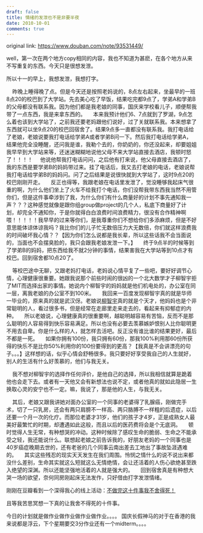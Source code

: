 ```yaml
---
draft: false
title: 情绪的发泄也不是非要半夜
date: 2010-10-01
comments: true
---
```


original link: https://www.douban.com/note/93531449/


well，第一次在两个地方copy相同的内容，我也不知道为甚麽，在各个地方从来不写重复的东西。今天只是很想发泄。


所以十一的早上，我想发泄，我想打字。

    昨晚上睡得晚了点。但是今天还是按照老妈说的，8点左右起来，坐最早的一班8点20的校巴到了大学站。先去美心吃了早饭，结果吃完都9点了，学弟A和学弟B的父母都没有联系我。因为他们都是我老娘的同事，国庆来学校看儿子，顺便帮我带了一点东西，我是来拿东西的。
    本来我预计他们6、7点就到了罗湖，9点怎么着也该到大学站了，之前我还要老妈跟他们说好，过了关就联系我。本来想拿了东西就可以坐9点20的校巴回宿舍了。结果9点多一直都没有联系我。我打电话给了老娘，老娘说要我打电话给学弟A或者学弟B问一下。然后我打电话给学弟A，结果他完全没睡醒，还问我是谁，我勒个去的，你奶奶的，你还没起来，却要姐姐我早早到大学站来等，还迷迷糊糊地说他父母不来大学站直接去酒店，我顿时怒了！！！！
    他说他帮我打电话问问，之后他有打来说，他父母直接去酒店了，我的东西是要学弟B的妈妈带过来。挂了电话后，我又去打老娘的电话，老娘说帮我打电话给学弟B的妈妈问。问了之后结果是说很快就到大学站了，这时9点20的校巴刚刚开走。
    反正也得等，我跟老娘在电话里发泄了，觉没睡够我起床气很重的啊，为什么他们坐上了火车不给我打个电话，你们没帮我带东西我当然不用管你们，但是这件事牵涉到了我，为什么你们有什么商量好的计划不事先通知我一声？？？这种感觉就像是跟你组group做project的几个人，私底下商量好了计划，却完全不通知你，于是你就得白白浪费时间浪费精力，很没有合作精神啊喂！！！！！我早早的过来等你们，是我尊重你们不想给你们多添麻烦，但是不好意思能体谅体谅我吗？我比你们的儿子忙无数倍压力大无数倍，你们就这样浪费我的时间破坏我心情？？【因为你们怎么说都是我长辈，所以这些话我不会当面说的，当面也不会摆臭脸的，我只会跟我老娘发泄一下。】
    终于9点半的时候等到了学弟B的妈妈，把东西给我不就2分钟的事情，结果害我在大学站等到10点才有校巴。回到宿舍都10点20了。


    等校巴途中无聊，又跟老妈打电话，老妈说心情平复了一些吧，要好好调节心情，心理健康很重要。她跟我说那个前些时闹的很凶的一个北大数学才子柳智宇拒了MIT而选择出家的事情。她说内个柳智宇的妈妈就是他们机电处的，办公室在同一层，离我老娘的办公室不到100米。
    我回来一百度发现柳智宇真的就是华师一毕业的，原来真的就是武汉伢。老娘说[柳智宇](http://baike.baidu.com/view/1641056.htm)真的就是个天才，他妈妈也是个非常聪明的人，看过很多书，但是经常在走廊里走来走去的，看起来有抑郁症的内种。
    所以老娘说，心理健康真的很重要啊，越聪明越容易有苦恼，反而不是那么聪明的人容易得到快乐容易满足。所以也没有必要去羡慕嫉妒恨别人比你聪明更不用去自卑。你是什么样的人，就怎样去活吧。反正没有谁比谁的结果更好，最后不都是一死。
    如果你拥有100份，我只拥有60份，那我100%利用那60份所获得的快乐不是比你50%利用你的100份要得到的更高？【我真是不会讲漂亮的句子。。。】这样想的话，似乎心情会舒畅很多。我只要好好享受我自己的人生就好，别人的生活有什么好羡慕的，他们与我无关。

    我不想对柳智宇的选择作任何评价，是他自己的选择，所以我相信就算是跪着他也会走下去。或者有一天他又会有新想法也说不定，或者他真的就如此隐居一生换取心灵的安宁也不一定。嘛，我说了，那是他的人生，与我无关。


    其后，老娘又跟我讲她对面办公室的一个同事的老婆得了乳腺癌，刚做完手术，切了一只乳房，还会有两只肩膀不一样高、两只胳膊不一样粗的后遗症，以后还要一个月一次的化疗。而那位老婆才31岁，他们的孩子才4岁，正是成熟女人最美好最繁忙的时期，却遭遇如此这般，而且以后的医药费将会是个无底洞。
    顿时觉得人生无常，有种想哭的冲动。这种时候除了感叹生命的脆弱、生命之不能承受之轻，我还能说什么。联想起老娘之前告诉我的，好朋友老妈的一个同事也是40岁癌症晚期去世的，还有老爸的几个同事云南出差去工地出了事故坠涯遇难的。
    其实这些残忍的现实天天发生在我们周围。怜悯之情什么的说不说出来都没什么差别，生命其实就这么短就这么无情绝情，会让还活着的人伤心欲绝甚至跌入绝望的深渊。所以还能坚强地活着的人就是强大的。
    回到宿舍真是有种想大哭一场的欲望，奈何同房刚起床无法发作，只好借由打字发泄情绪。



刚刚在豆瓣看到一个深得我心的线上活动：[不做完这十件事我不舍得死！](https://www.douban.com/online/10568729/)

且等我苦思冥想一下真的让我舍不得死的十件事。



今日的计划就是做作业做作业做作业做作业。。。。
国庆长假神马的对于在香港的我来说都是浮云，下个星期要交3分作业还有一个midterm。。。。
